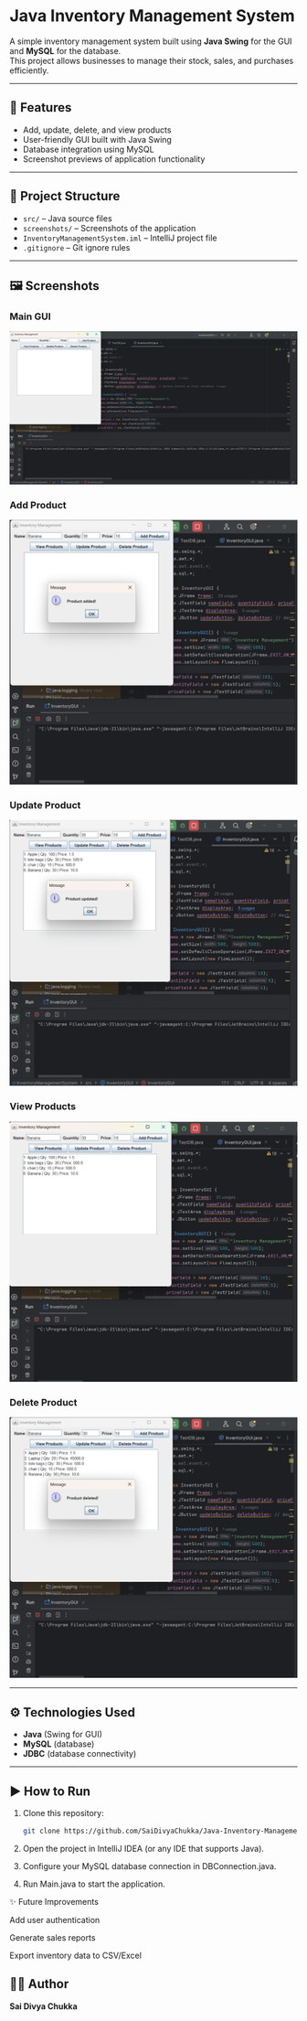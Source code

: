 # Java Inventory Management System

A simple inventory management system built using **Java Swing** for the GUI and **MySQL** for the database.  
This project allows businesses to manage their stock, sales, and purchases efficiently.

---

## 🚀 Features
- Add, update, delete, and view products
- User-friendly GUI built with Java Swing
- Database integration using MySQL
- Screenshot previews of application functionality

---

## 📂 Project Structure
- `src/` – Java source files
- `screenshots/` – Screenshots of the application
- `InventoryManagementSystem.iml` – IntelliJ project file
- `.gitignore` – Git ignore rules

---

## 🖼️ Screenshots

### Main GUI
![Main GUI](screenshots/Inventory_MainGUI.png)

### Add Product
![Add Product](screenshots/Inventory_AddProduct.png)

### Update Product
![Update Product](screenshots/Inventory_UpdateProduct.png)

### View Products
![View Products](screenshots/Inventory_ViewProducts.png)

### Delete Product
![Delete Product](screenshots/Inventory_DeleteProduct.png)

---

## ⚙️ Technologies Used
- **Java** (Swing for GUI)
- **MySQL** (database)
- **JDBC** (database connectivity)

---

## ▶️ How to Run
1. Clone this repository:
   ```bash
   git clone https://github.com/SaiDivyaChukka/Java-Inventory-Management.git
2. Open the project in IntelliJ IDEA (or any IDE that supports Java).

3. Configure your MySQL database connection in DBConnection.java.

4. Run Main.java to start the application.

✨ Future Improvements

Add user authentication

Generate sales reports

Export inventory data to CSV/Excel

## 👩‍💻 Author
**Sai Divya Chukka**

